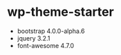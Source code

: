 # wp-theme-starter
<ul>
	<li>bootstrap 4.0.0-alpha.6</li>
	<li>jquery 3.2.1</li>
	<li>font-awesome 4.7.0</li>
</ul>